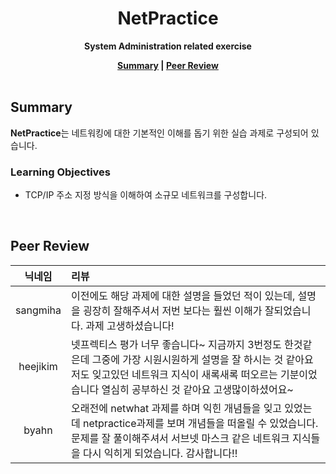 <h1 align="center">NetPractice</h1>

<p align="center"><strong>System Administration related exercise</strong></p>

<div align="center">
  <strong>
    <a href="#summary">Summary</a> |
    <a href="#peer-review">Peer Review</a>
  </strong>
</div>

<br>

## Summary

**NetPractice**는 네트워킹에 대한 기본적인 이해를 돕기 위한 실습 과제로 구성되어 있습니다.

### Learning Objectives

- TCP/IP 주소 지정 방식을 이해하여 소규모 네트워크를 구성합니다.

<br>

## Peer Review

|  닉네임  | 리뷰                                                                                                                                                                                                                      |
| :------: | :------------------------------------------------------------------------------------------------------------------------------------------------------------------------------------------------------------------------ |
| sangmiha | 이전에도 해당 과제에 대한 설명을 들었던 적이 있는데, 설명을 굉장히 잘해주셔서 저번 보다는 훨씬 이해가 잘되었습니다. 과제 고생하셨습니다!                                                                                  |
| heejikim | 넷프렉티스 평가 너무 좋습니다~ 지금까지 3번정도 한것같은데 그중에 가장 시원시원하게 설명을 잘 하시는 것 같아요 저도 잊고있던 네트워크 지식이 새록새록 떠오르는 기분이었습니다 열심히 공부하신 것 같아요 고생많이하셨어요~ |
|  byahn   | 오래전에 netwhat 과제를 하며 익힌 개념들을 잊고 있었는데 netpractice과제를 보며 개념들을 떠올릴 수 있었습니다. 문제를 잘 풀이해주셔서 서브넷 마스크 같은 네트워크 지식들을 다시 익히게 되었습니다. 감사합니다!!           |
